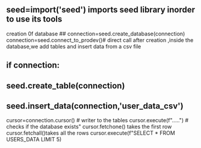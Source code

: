 ## seed=__import__('seed') imports seed library inorder to use its tools
creation 0f database ## connection=seed.create_database(connection)
connection=seed.connect_to_prodev()# direct call
after creation ,inside the database,we add tables and insert data from a csv file
## if connection:
## seed.create_table(connection)
## seed.insert_data(connection,'user_data_csv')


cursor=connection.cursor() # writer to the tables
cursor.execute(f".....") # checks if the database exists"
cursor.fetchone() takes the first row
cursor.fetchall()takes all the rows
cursor.execute(f"SELECT * FROM USERS_DATA LIMIT 5) 

